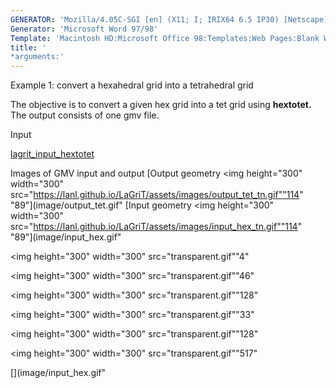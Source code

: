 ```yaml
---
GENERATOR: 'Mozilla/4.05C-SGI [en] (X11; I; IRIX64 6.5 IP30) [Netscape]'
Generator: 'Microsoft Word 97/98'
Template: 'Macintosh HD:Microsoft Office 98:Templates:Web Pages:Blank Web Page'
title: '
*arguments:'
---
```


Example 1: convert a hexahedral grid into a tetrahedral grid

 The objective is to convert a given hex grid into a tet grid using
 **hextotet.**
 The output consists of one gmv file.

Input

 [lagrit\_input\_hextotet](../lagrit_input_hextotet)

Images of GMV input and output
[Output geometry 
<img height="300" width="300" src="https://lanl.github.io/LaGriT/assets/images/output_tet_tn.gif""114"
"89"](image/output_tet.gif"
[Input geometry 
<img height="300" width="300" src="https://lanl.github.io/LaGriT/assets/images/input_hex_tn.gif""114"
"89"](image/input_hex.gif"

<img height="300" width="300" src="transparent.gif""4" 

<img height="300" width="300" src="transparent.gif""46" 

<img height="300" width="300" src="transparent.gif""128" 

<img height="300" width="300" src="transparent.gif""33" 

<img height="300" width="300" src="transparent.gif""128" 

<img height="300" width="300" src="transparent.gif""517" 

  [](image/input_hex.gif"
 
 

